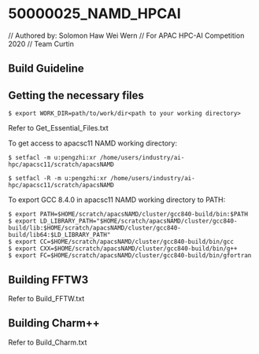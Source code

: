 # 50000025_NAMD_HPCAI
 // Authored by: Solomon Haw Wei Wern
 // For APAC HPC-AI Competition 2020 
 // Team Curtin

## Build Guideline

## Getting the necessary files
    $ export WORK_DIR=path/to/work/dir<path to your working directory>

Refer to Get_Essential_Files.txt

To get access to apacsc11 NAMD working directory:

    $ setfacl -m u:pengzhi:xr /home/users/industry/ai-hpc/apacsc11/scratch/apacsNAMD
 
    $ setfacl -R -m u:pengzhi:xr /home/users/industry/ai-hpc/apacsc11/scratch/apacsNAMD

To export GCC 8.4.0 in apacsc11 NAMD working directory to PATH:
   
    $ export PATH=$HOME/scratch/apacsNAMD/cluster/gcc840-build/bin:$PATH
    $ export LD_LIBRARY_PATH="$HOME/scratch/apacsNAMD/cluster/gcc840-build/lib:$HOME/scratch/apacsNAMD/cluster/gcc840-build/lib64:$LD_LIBRARY_PATH"
    $ export CC=$HOME/scratch/apacsNAMD/cluster/gcc840-build/bin/gcc
    $ export CXX=$HOME/scratch/apacsNAMD/cluster/gcc840-build/bin/g++
    $ export FC=$HOME/scratch/apacsNAMD/cluster/gcc840-build/bin/gfortran

## Building FFTW3 
Refer to Build_FFTW.txt

## Building Charm++
Refer to Build_Charm.txt

